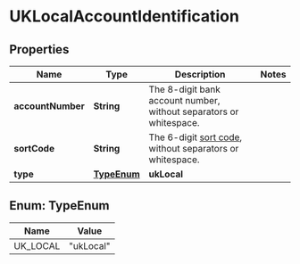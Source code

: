 

# UKLocalAccountIdentification


## Properties

| Name | Type | Description | Notes |
|------------ | ------------- | ------------- | -------------|
|**accountNumber** | **String** | The 8-digit bank account number, without separators or whitespace. |  |
|**sortCode** | **String** | The 6-digit [sort code](https://en.wikipedia.org/wiki/Sort_code), without separators or whitespace. |  |
|**type** | [**TypeEnum**](#TypeEnum) | **ukLocal** |  |



## Enum: TypeEnum

| Name | Value |
|---- | -----|
| UK_LOCAL | &quot;ukLocal&quot; |



